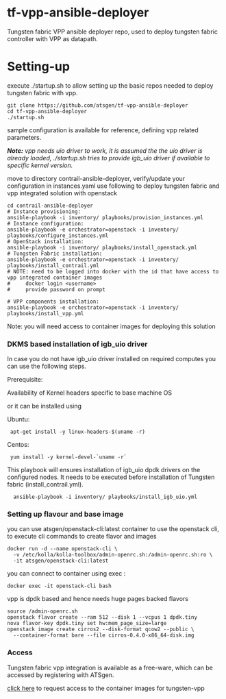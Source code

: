 # tf-vpp-ansible-deployer
Tungsten fabric VPP ansible deployer repo, used to deploy tungsten fabric controller with VPP as datapath.

# Setting-up
execute ./startup.sh to allow setting up the basic repos needed to deploy tungsten fabric with vpp.

```
git clone https://github.com/atsgen/tf-vpp-ansible-deployer
cd tf-vpp-ansible-deployer
./startup.sh
```
sample configuration is available for reference, defining vpp related parameters.

<b><i>Note:</b> vpp needs uio driver to work, it is assumed the the uio driver is already loaded, ./startup.sh tries to provide igb_uio driver if available to specific kernel version. </i>

move to directory contrail-ansible-deployer, verify/update your configuration in instances.yaml
use following to deploy tungsten fabric and vpp integrated solution with openstack
```
cd contrail-ansible-deployer
# Instance provisioning:
ansible-playbook -i inventory/ playbooks/provision_instances.yml
# Instance configuration:
ansible-playbook -e orchestrator=openstack -i inventory/ playbooks/configure_instances.yml
# OpenStack installation:
ansible-playbook -i inventory/ playbooks/install_openstack.yml
# Tungsten Fabric installation:
ansible-playbook -e orchestrator=openstack -i inventory/ playbooks/install_contrail.yml
# NOTE: need to be logged into docker with the id that have access to vpp integrated container images
#     docker login <username>
#     provide password on prompt

# VPP components installation:
ansible-playbook -e orchestrator=openstack -i inventory/ playbooks/install_vpp.yml
```

Note: you will need access to container images for deploying this solution

### DKMS based installation of igb_uio driver
In case you do not have igb_uio driver installed on required computes you can use the following steps.

Prerequisite:

Availability of Kernel headers specific to base machine OS

or it can be installed using

Ubuntu:
```
 apt-get install -y linux-headers-$(uname -r)
```
Centos:
```
 yum install -y kernel-devel-`uname -r`
```

This playbook will ensures installation of igb_uio dpdk drivers on the configured nodes.
It needs to be executed before installation of Tungsten fabric (install_contrail.yml).

```
  ansible-playbook -i inventory/ playbooks/install_igb_uio.yml
```


### Setting up flavour and base image
you can use atsgen/openstack-cli:latest container to use the openstack cli, to execute cli commands to create flavor and images
```
docker run -d --name openstack-cli \
  -v /etc/kolla/kolla-toolbox/admin-openrc.sh:/admin-openrc.sh:ro \
  -it atsgen/openstack-cli:latest
```
you can connect to container using exec :
```
docker exec -it openstack-cli bash
```
vpp is dpdk based and hence needs huge pages backed flavors
```
source /admin-openrc.sh
openstack flavor create --ram 512 --disk 1 --vcpus 1 dpdk.tiny
nova flavor-key dpdk.tiny set hw:mem_page_size=large
openstack image create cirros2 --disk-format qcow2 --public \
  --container-format bare --file cirros-0.4.0-x86_64-disk.img

```
### Access
Tungsten fabric vpp integration is available as a free-ware, which can be accessed by registering with ATSgen.

[click here](https://forms.office.com/Pages/ResponsePage.aspx?id=0yH2wN56HEmDCnxQQOKgInIf4ocFuMdDlpoXc1ztSa1UQ1czMVRXS05FSVdCTzhKUE00SkJNVDE4VSQlQCN0PWcu) to request access to the container images for tungsten-vpp
